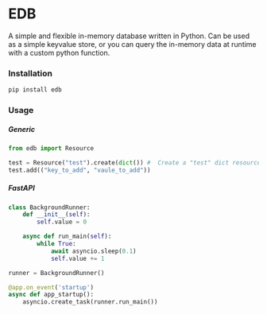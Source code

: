 # EDB

A simple and flexible in-memory database written in Python.
Can be used as a simple keyvalue store, or you can query the in-memory data at runtime with a custom python function.


### Installation
```bash
pip install edb
```

### Usage

##### Generic
```python
from edb import Resource

test = Resource("test").create(dict()) #  Create a "test" dict resource 
test.add(("key_to_add", "vaule_to_add"))


```

##### FastAPI

```python
class BackgroundRunner:
    def __init__(self):
        self.value = 0

    async def run_main(self):
        while True:
            await asyncio.sleep(0.1)
            self.value += 1

runner = BackgroundRunner()

@app.on_event('startup')
async def app_startup():
    asyncio.create_task(runner.run_main())
```